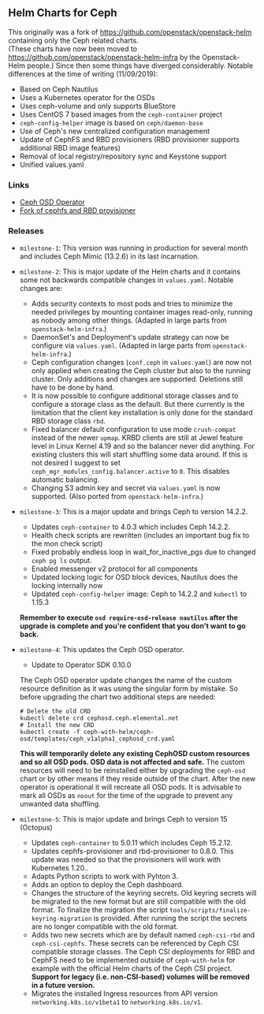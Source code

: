## Helm Charts for Ceph

This originally was a fork of https://github.com/openstack/openstack-helm containing only the Ceph related charts.  
(These charts have now been moved to https://github.com/openstack/openstack-helm-infra by the Openstack-Helm
people.) Since then some things have diverged considerably. Notable differences at the time of writing (11/09/2019):

 - Based on Ceph Nautilus 
 - Uses a Kubernetes operator for the OSDs
 - Uses ceph-volume and only supports BlueStore
 - Uses CentOS 7 based images from the `ceph-container` project
 - `ceph-config-helper` image is based on `ceph/daemon-base`
 - Use of Ceph's new centralized configuration management
 - Update of CephFS and RBD provisioners (RBD provisioner supports additional RBD image features)
 - Removal of local registry/repository sync and Keystone support
 - Unified values.yaml

### Links

* [Ceph OSD Operator](https://github.com/elemental-lf/ceph-osd-operator/)
* [Fork of cephfs and RBD provisioner](https://github.com/elemental-lf/external-storage)

### Releases

* `milestone-1`: This version was running in production for several month and includes Ceph Mimic (13.2.6) in
  its last incarnation.

* `milestone-2`: This is major update of the Helm charts and it contains some not backwards compatible changes in
  `values.yaml`. Notable changes are:
    * Adds security contexts to most pods and tries to minimize the needed privileges by mounting container images
    read-only, running as nobody among other things. (Adapted in large parts from `openstack-helm-infra`.)
    * DaemonSet's and Deployment's update strategy can now be configure via `values.yaml`. (Adapted in large parts
    from `openstack-helm-infra`.)
    * Ceph configuration changes  (`conf.ceph` in `values.yaml`) are now not only applied when creating the Ceph
      cluster but also to the running cluster. Only additions and changes are supported. Deletions still have to be done
      by hand.
    * It is now possible to configure additional storage classes and to configure a storage class as the default. But
      there currently is the limitation that the client key installation is only done for the standard RBD storage
      class `rbd`.
    * Fixed balancer default configuration to use mode `crush-compat` instead of the newer `upmap`. KRBD clients are
      still at Jewel feature level in Linux Kernel 4.19 and so the balancer never did anything. For existing clusters
      this will start shuffling some data around. If this is not desired I suggest to set
      `ceph_mgr_modules_config.balancer.active` to `0`. This disables automatic balancing.
    * Changing S3 admin key and secret via `values.yaml` is now supported. (Also ported from `openstack-helm-infra`.)

* `milestone-3`: This is a major update and brings Ceph to version 14.2.2.
    * Updates `ceph-container` to 4.0.3 which includes Ceph 14.2.2.
    * Health check scripts are rewritten (includes an important bug fix to the mon check script)
    * Fixed probably endless loop in wait_for_inactive_pgs due to changed `ceph pg ls` output.
    * Enabled messenger v2 protocol for all components
    * Updated locking logic for OSD block devices, Nautilus does the locking internally now
    * Updated `ceph-config-helper` image: Ceph to 14.2.2 and `kubectl` to 1.15.3
    
  **Remember to execute `osd require-osd-release nautilus` after the upgrade is complete and you're confident that you
    don't want to go back.**

* `milestone-4`: This updates the Ceph OSD operator.
    * Update to Operator SDK 0.10.0

    The Ceph OSD operator update changes the name of the custom resource definition as it was using the singular form
    by mistake. So before upgrading the chart two additional steps are needed:
    
    ```shell
    # Delete the old CRD
    kubectl delete crd cephosd.ceph.elemental.net
    # Install the new CRD
    kubectl create -f ceph-with-helm/ceph-osd/templates/ceph_v1alpha1_cephosd_crd.yaml
    ```
    **This will temporarily delete any existing CephOSD custom resources and so all OSD pods. OSD data is not affected
    and safe.** The custom resources will need to be reinstalled either by upgrading the `ceph-osd` chart or by other 
    means if they reside outside of the chart. After the new operator is operational it will recreate all OSD pods. 
    It is advisable  to mark all OSDs as `noout` for the time of the upgrade to prevent any unwanted data shuffling.

* `milestone-5`: This is major update and brings Ceph to version 15 (Octopus)
    * Updates `ceph-container` to 5.0.11 which includes Ceph 15.2.12.
    * Updates cephfs-provisioner and rbd-provisioner to 0.8.0. This update was needed so that the provisioners will work
      with Kubernetes 1.20..
    * Adapts Python scripts to work with Pyhton 3.
    * Adds an option to deploy the Ceph dashboard.
    * Changes the structure of the keyring secrets. Old keyring secrets will be migrated to the new format but are
      still compatible with the old format. To finalize the migration the script `tools/scripts/finalize-keyring-migration`
      is provided. After running the script the secrets are no longer compatible with the old format.
    * Adds two new secrets which are by default named `ceph-csi-rbd` and `ceph-csi-cephfs`. These secrets can be 
      referenced by Ceph CSI compatible storage classes. The Ceph CSI deployments for RBD and CephFS need to be
      implemented outside of `ceph-with-helm` for example with the official Helm charts of the Ceph CSI project.
      **Support for legacy (i.e. non-CSI-based) volumes will be removed in a future version.**
    * Migrates the installed Ingress resources from API version `networking.k8s.io/v1beta1` to `networking.k8s.io/v1`.
